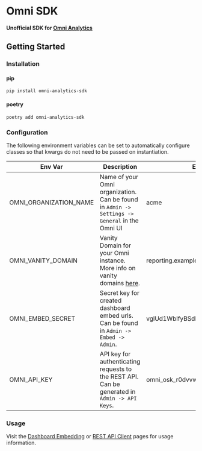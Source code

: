 # Omni SDK

**Unofficial  SDK for [Omni Analytics](https://omni.co/)**

## Getting Started

### Installation

#### pip

`pip install omni-analytics-sdk`

#### poetry

`poetry add omni-analytics-sdk`

### Configuration

The following environment variables can be set to automatically configure classes so that kwargs do not need to be passed on instantiation.

| Env Var                | Description                                                                                                                                      | Example                          |
|------------------------|--------------------------------------------------------------------------------------------------------------------------------------------------|----------------------------------|
| OMNI_ORGANIZATION_NAME | Name of your Omni organization. Can be found in `Admin -> Settings -> General` in the Omni UI                                                      | acme                             |
| OMNI_VANITY_DOMAIN     | Vanity Domain for your Omni instance. More info on vanity domains [here](https://docs.omni.co/docs/embed/private-embedding#use-a-vanity-domain). | reporting.example.com            |
| OMNI_EMBED_SECRET      | Secret key for created dashboard embed urls. Can be found in `Admin -> Embed -> Admin`.                                                            | vglUd1WblfyBSdBSMPj0KrxZcNUEZ1CC |
| OMNI_API_KEY           | API key for authenticating requests to the REST API. Can be generated in `Admin -> API Keys`.                                                      | omni_osk_r0dvvwTfLkOC1QP6eomT... |

### Usage

Visit the [Dashboard Embedding](usage/dashboard_embedding.md) or [REST API Client](usage/api_client.md) pages for 
usage information.






